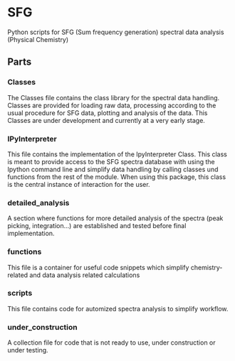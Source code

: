 # SFG
Python scripts for SFG (Sum frequency generation) spectral data analysis (Physical Chemistry)

## Parts

### Classes
The Classes file contains the class library for the spectral data handling. Classes are provided for 
loading raw data, processing according to the usual procedure for SFG data, plotting and analysis of 
the data. This Classes are under development and currently at a very early stage.

### IPyInterpreter
This file contains the implementation of the IpyInterpreter Class. This class is meant to provide
access to the SFG spectra database with using the Ipython command line and simplify data handling
by calling classes und functions from the rest of the module. When using this package, this class 
is the central instance of interaction for the user.

### detailed_analysis
A section where functions for more detailed analysis of the spectra (peak picking, integration...)
are established and tested before final implementation.

### functions
This file is a container for useful code snippets which simplify chemistry-related and data analysis
related calculations

### scripts
This file contains code for automized spectra analysis to simplify workflow.

### under_construction
A collection file for code that is not ready to use, under construction or under testing.

